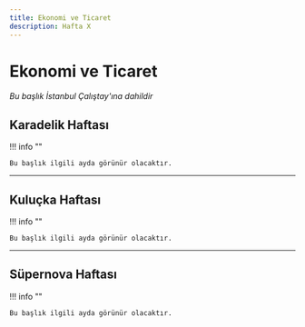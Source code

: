 ```yaml
---
title: Ekonomi ve Ticaret
description: Hafta X
---
```


# **Ekonomi ve Ticaret**

_Bu başlık İstanbul Çalıştay'ına dahildir_

## Karadelik Haftası

!!! info ""

    Bu başlık ilgili ayda görünür olacaktır.

<!--
**Başlık:** Basitleştirilmiş Kapitalizm Anlatısı | Kapitalizm Nedir?

**İçerik Türü:** Video

!!! info ""

    Bu video ile kapitalizm konusuna kısa, anlamlı ve faydalı bir giriş yapılması hedeflenmiştir.

<iframe width="1078" height="606" src="https://www.youtube.com/embed/_6czA7hsn0Y?si=crVXSp7mrEgF_vU8" title="YouTube video player" frameborder="0" allow="accelerometer; autoplay; clipboard-write; encrypted-media; gyroscope; picture-in-picture; web-share" referrerpolicy="strict-origin-when-cross-origin" allowfullscreen></iframe>

---

**Başlık:** Kapitalizmin Kısa Tarihi?

**İçerik Türü:** Video

!!! info ""

    Bu video ile kapitalizmin tarihi konusunda hap bilgiler alınması hedeflenmiştir.

<iframe width="1078" height="606" src="https://www.youtube.com/embed/xY36Cd8jrks?si=8aWQ2RghsgA_dtou" title="YouTube video player" frameborder="0" allow="accelerometer; autoplay; clipboard-write; encrypted-media; gyroscope; picture-in-picture; web-share" referrerpolicy="strict-origin-when-cross-origin" allowfullscreen></iframe>

---

**Başlık:** Kapitalizm Öldü Mü? 1 - 2

**İçerik Türü:** Video

!!! info ""

    Bu iki video ile kapitalizmin üzerine keyifli bir kritik dinleyerek günümüz dünyası ve ekonomi bakışı arasında bağlar kurulması hedeflenmiştir.

<div class="grid cards" markdown>

- <iframe width="560" height="315" src="https://www.youtube.com/embed/wEc_uantPd4?si=vY2i9vNPbNb3xcoy" title="YouTube video player" frameborder="0" allow="accelerometer; autoplay; clipboard-write; encrypted-media; gyroscope; picture-in-picture; web-share" referrerpolicy="strict-origin-when-cross-origin" allowfullscreen></iframe>
- <iframe width="560" height="315" src="https://www.youtube.com/embed/IpuN7lA2b5g?si=dNTOXXYxJoToEhch" title="YouTube video player" frameborder="0" allow="accelerometer; autoplay; clipboard-write; encrypted-media; gyroscope; picture-in-picture; web-share" referrerpolicy="strict-origin-when-cross-origin" allowfullscreen></iframe>

</div>
-->

---

## Kuluçka Haftası

!!! info ""

    Bu başlık ilgili ayda görünür olacaktır.

<!--
**Konuk:** Barbaros Ceylan

**Barbaros Ceylan Kimdir?**

<div class="grid cards" markdown>

- Barbaros Ceylan, 1984 yılı İTÜ İşletme Mühendisliği bölümünden mezun olmuştur. Doktorasını İstanbul Üniversitesi İktisat bölümünde tamamlamıştır. Selçuklu ve Osmanlı medeniyetlerindeki “Ahilik ve Esnaf/Meslek Teşkilatları”nın “ahlaki” ve “insani” değerlerini üniversitede öğrenim görmekte olan gençlere tanıtmak, farkındalıklarını arttırmak ve meslek hayatına sadece maddi değil, aynı zamanda manevi ve moral “değerler” ile de bakmalarını sağlayacak bir idraki kazandırmak gayesiyle, 2012 yılında Hamilik Okulu Vakfını kurmuştur. Halen Hamilik Okulu Vakfında dersler vermekte ve insani değerlerin topluma yayılması konusunda gayret göstermektedir.

- <figure markdown="span">
    ![Image title](img/barbaros-ceylan.webp)
    <figcaption><a href="https://www.linkedin.com/in/barbaros-ceylan-6b587096/?originalSubdomain=tr" target="_blank">Barbaros Ceylan</figcaption>
  </figure>

</div>
-->

---

## Süpernova Haftası

!!! info ""

    Bu başlık ilgili ayda görünür olacaktır.

<!--
??? travel "İstanbul"

    Ekonomi ve ticaret kriterlerinin daha iyi anlaşılabilmesini sağlamak adına örnek bir vaka çalışması düzenlenecektir. Bu vaka çalışmasında öğrenciler iki hafta boyunca öğrendikleri teorik bilgileri uygulama ve anlamlandırma şansı elde edecektir. Bu içerik tüm illerde ortak olarak düzenlenecektir.

??? travel "Konya"

    Ekonomi ve ticaret kriterlerinin daha iyi anlaşılabilmesini sağlamak adına örnek bir vaka çalışması düzenlenecektir. Bu vaka çalışmasında öğrenciler iki hafta boyunca öğrendikleri teorik bilgileri uygulama ve anlamlandırma şansı elde edecektir. Bu içerik tüm illerde ortak olarak düzenlenecektir.

??? travel "Antalya"

    Ekonomi ve ticaret kriterlerinin daha iyi anlaşılabilmesini sağlamak adına örnek bir vaka çalışması düzenlenecektir. Bu vaka çalışmasında öğrenciler iki hafta boyunca öğrendikleri teorik bilgileri uygulama ve anlamlandırma şansı elde edecektir. Bu içerik tüm illerde ortak olarak düzenlenecektir.

??? travel "Samsun"

    Ekonomi ve ticaret kriterlerinin daha iyi anlaşılabilmesini sağlamak adına örnek bir vaka çalışması düzenlenecektir. Bu vaka çalışmasında öğrenciler iki hafta boyunca öğrendikleri teorik bilgileri uygulama ve anlamlandırma şansı elde edecektir. Bu içerik tüm illerde ortak olarak düzenlenecektir.

??? travel "Sivas"

    Ekonomi ve ticaret kriterlerinin daha iyi anlaşılabilmesini sağlamak adına örnek bir vaka çalışması düzenlenecektir. Bu vaka çalışmasında öğrenciler iki hafta boyunca öğrendikleri teorik bilgileri uygulama ve anlamlandırma şansı elde edecektir. Bu içerik tüm illerde ortak olarak düzenlenecektir.
-->

